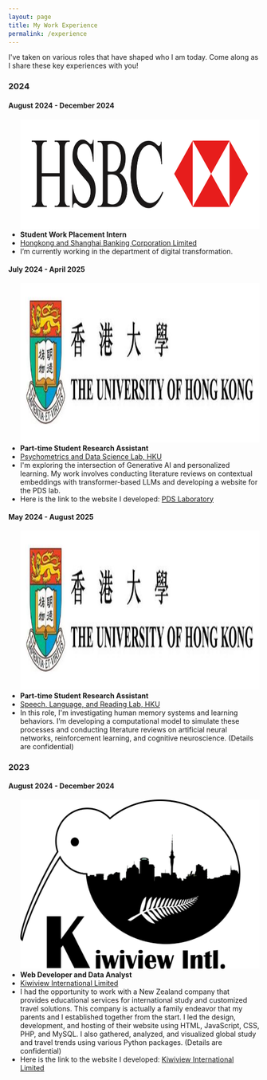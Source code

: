 ```yaml
---
layout: page
title: My Work Experience
permalink: /experience
---
```


<link rel="stylesheet" href="/assets/css/timeline.css">

I've taken on various roles that have shaped who I am today. Come along as I share these key experiences with you!

<div id="timeline">
  <div>
    <section class="year">
      <h3>2024</h3>
      <section>
        <h4>August 2024 - December 2024</h4>
        <ul>
            <div class="image-wrapper">
              <img src="/assets/img/hsbc.png" style="height:5.5vh;">
            </div>
          <li><b>Student Work Placement Intern</b></li>
          <li><a href="https://www.hsbc.com.hk/">Hongkong and Shanghai Banking Corporation Limited</a></li>
          <li class="description">I’m currently working in the department of digital transformation.</li>
        </ul>
      </section>
      <section>
        <h4>July 2024 - April 2025</h4>
        <ul>
            <div class="image-wrapper">
              <img src="/assets/img/hku.jpeg" style="height:8vh;">
            </div>
          <li><b>Part-time Student Research Assistant</b></li>
          <li><a href="https://psym-ds.github.io/">Psychometrics and Data Science Lab, HKU</a></li>
          <li class="description">I'm exploring the intersection of Generative AI and personalized learning. My work involves conducting literature reviews on contextual embeddings with transformer-based LLMs and developing a website for the PDS lab.</li>
          <li class="description">Here is the link to the website I developed: <a href="https://psym-ds.github.io/">PDS Laboratory</a></li>
        </ul>
      </section>
      <section>
        <h4>May 2024 - August 2025</h4>
        <ul>
            <div class="image-wrapper">
              <img src="/assets/img/hku.jpeg" style="height:8vh;">
            </div>
          <li><b>Part-time Student Research Assistant</b></li>
          <li><a href="https://slrlab.edu.hku.hk/">Speech, Language, and Reading Lab, HKU</a></li>
          <li class="description">In this role, I'm investigating human memory systems and learning behaviors. I’m developing a computational model to simulate these processes and conducting literature reviews on artificial neural networks, reinforcement learning, and cognitive neuroscience. (Details are confidential)</li>
        </ul>
      </section>          
    </section>
    <section class="year">
      <h3>2023</h3>
      <section>
        <h4>August 2024 - December 2024</h4>
        <ul>
            <div class="image-wrapper">
              <img src="/assets/img/kiwiview.png" style="height:8.5vh;">
            </div>
          <li><b>Web Developer and Data Analyst</b></li>
          <li><a href="https://www.kiwiviewintl.co.nz/uk-en/index.php">Kiwiview International Limited</a></li>
          <li class="description">I had the opportunity to work with a New Zealand company that provides educational services for international study and customized travel solutions. This company is actually a family endeavor that my parents and I established together from the start. I led the design, development, and hosting of their website using HTML, JavaScript, CSS, PHP, and MySQL. I also gathered, analyzed, and visualized global study and travel trends using various Python packages. (Details are confidential)</li>
          <li class="description">Here is the link to the website I developed: <a href="https://www.kiwiviewintl.co.nz/uk-en/index.php">Kiwiview International Limited</a></li>
        </ul>
      </section>
    </section>
  </div>
</div>